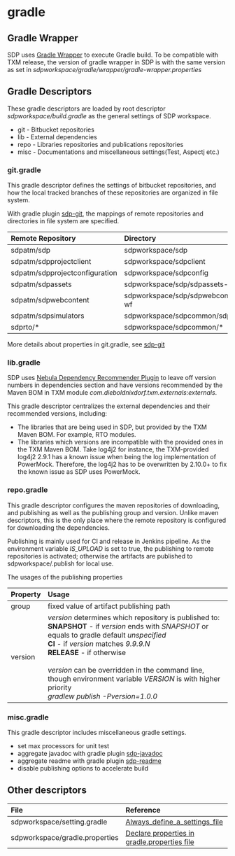 # gradle

## Gradle Wrapper

SDP uses
[Gradle Wrapper](https://docs.gradle.org/current/userguide/gradle_wrapper.html)
to execute Gradle build. To be compatible with TXM release, the version
of gradle wrapper in SDP is with the same version as set in
*sdpworkspace/gradle/wrapper/gradle-wrapper.properties*

## Gradle Descriptors

These gradle descriptors are loaded by root descriptor
*sdpworkspace/build.gradle* as the general settings of SDP workspace.

- git - Bitbucket repositories
- lib - External dependencies
- repo - Libraries repositories and publications repositories
- misc - Documentations and miscellaneous settings(Test, Aspectj etc.)

### git.gradle

This gradle descriptor defines the settings of bitbucket repositories,
and how the local tracked branches of these repositories are organized
in file system.

With gradle plugin [sdp-git](#sdp-git), the mappings of remote repositories and
directories in file system are specified.

| Remote Repository              | Directory                             |
|:-------------------------------|:--------------------------------------|
| sdpatm/sdp                     | sdpworkspace/sdp                      |
| sdpatm/sdpprojectclient        | sdpworkspace/sdpclient                |
| sdpatm/sdpprojectconfiguration | sdpworkspace/sdpconfig               |
| sdpatm/sdpassets               | sdpworkspace/sdp/sdpassets-scc-wf     |
| sdpatm/sdpwebcontent           | sdpworkspace/sdp/sdpwebcontent-scc-wf |
| sdpatm/sdpsimulators           | sdpworkspace/sdpcommon/sdpsimulators  |
| sdprto/*                       | sdpworkspace/sdpcommon/*              |

More details about properties in git.gradle, see [sdp-git](#sdp-git)

### lib.gradle

SDP uses
[Nebula Dependency Recommender Plugin](https://github.com/nebula-plugins/nebula-dependency-recommender-plugin)
to leave off version numbers in dependencies section and have versions
recommended by the Maven BOM in TXM module
*com.dieboldnixdorf.txm.externals:externals*.

This gradle descriptor centralizes the external dependencies and their
recommended versions, including:

- The libraries that are being used in SDP, but provided by the TXM
  Maven BOM. For example, RTO modules.
- The libraries which versions are incompatible with the provided ones
  in the TXM Maven BOM. Take log4j2 for instance, the TXM-provided
  log4j2 2.9.1 has a known issue when being the log implementation of
  PowerMock. Therefore, the log4j2 has to be overwritten by 2.10.0+ to
  fix the known issue as SDP uses PowerMock.

### repo.gradle

This gradle descriptor configures the maven repositories of downloading,
and publishing as well as the publishing group and version. Unlike maven
descriptors, this is the only place where the remote repository is
configured for downloading the dependencies.

Publishing is mainly used for CI and release in Jenkins pipeline. As the
environment variable *IS_UPLOAD* is set to true, the publishing to
remote repositories is activated; otherwise the artifacts are published
to sdpworkspace/.publish for local use.

The usages of the publishing properties

| Property | Usage                                                                                                                                                                                                                                                                                                                                                                                         |
|:---------|:----------------------------------------------------------------------------------------------------------------------------------------------------------------------------------------------------------------------------------------------------------------------------------------------------------------------------------------------------------------------------------------------|
| group    | fixed value of artifact publishing path                                                                                                                                                                                                                                                                                                                                                       |
| version  | *version* determines which repository is published to: <br>**SNAPSHOT** - if *version* ends with *SNAPSHOT* or equals to gradle default *unspecified* <br>**CI** - if *version* matches *9.9.9.N* <br>**RELEASE** - if otherwise <br><br>*version* can be overridden in the command line, though environment variable *VERSION* is with higher priority <br>*gradlew publish -Pversion=1.0.0* |

### misc.gradle

This gradle descriptor includes miscellaneous gradle settings.

- set max processors for unit test
- aggregate javadoc with gradle plugin [sdp-javadoc](#sdp-javadoc)
- aggregate readme with gradle plugin [sdp-readme](#sdp-readme)
- disable publishing options to accelerate build

## Other descriptors 

| File                           | Reference                                                                                                                                                              |
|:-------------------------------|:-----------------------------------------------------------------------------------------------------------------------------------------------------------------------|
| sdpworkspace/setting.gradle    | [Always_define_a_settings_file](https://docs.gradle.org/current/userguide/organizing_gradle_projects.html#always_define_a_settings_file)                               |
| sdpworkspace/gradle.properties | [Declare properties in gradle.properties file](https://docs.gradle.org/current/userguide/organizing_gradle_projects.html#declare_properties_in_gradle_properties_file) |
